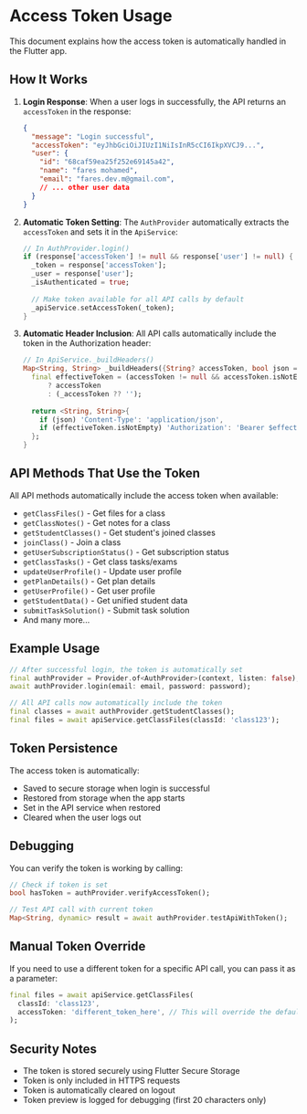 # Access Token Usage

This document explains how the access token is automatically handled in the Flutter app.

## How It Works

1. **Login Response**: When a user logs in successfully, the API returns an `accessToken` in the response:
   ```json
   {
     "message": "Login successful",
     "accessToken": "eyJhbGciOiJIUzI1NiIsInR5cCI6IkpXVCJ9...",
     "user": {
       "id": "68caf59ea25f252e69145a42",
       "name": "fares mohamed",
       "email": "fares.dev.m@gmail.com",
       // ... other user data
     }
   }
   ```

2. **Automatic Token Setting**: The `AuthProvider` automatically extracts the `accessToken` and sets it in the `ApiService`:
   ```dart
   // In AuthProvider.login()
   if (response['accessToken'] != null && response['user'] != null) {
     _token = response['accessToken'];
     _user = response['user'];
     _isAuthenticated = true;
     
     // Make token available for all API calls by default
     _apiService.setAccessToken(_token);
   }
   ```

3. **Automatic Header Inclusion**: All API calls automatically include the token in the Authorization header:
   ```dart
   // In ApiService._buildHeaders()
   Map<String, String> _buildHeaders({String? accessToken, bool json = true}) {
     final effectiveToken = (accessToken != null && accessToken.isNotEmpty)
         ? accessToken
         : (_accessToken ?? '');
     
     return <String, String>{
       if (json) 'Content-Type': 'application/json',
       if (effectiveToken.isNotEmpty) 'Authorization': 'Bearer $effectiveToken',
     };
   }
   ```

## API Methods That Use the Token

All API methods automatically include the access token when available:

- `getClassFiles()` - Get files for a class
- `getClassNotes()` - Get notes for a class  
- `getStudentClasses()` - Get student's joined classes
- `joinClass()` - Join a class
- `getUserSubscriptionStatus()` - Get subscription status
- `getClassTasks()` - Get class tasks/exams
- `updateUserProfile()` - Update user profile
- `getPlanDetails()` - Get plan details
- `getUserProfile()` - Get user profile
- `getStudentData()` - Get unified student data
- `submitTaskSolution()` - Submit task solution
- And many more...

## Example Usage

```dart
// After successful login, the token is automatically set
final authProvider = Provider.of<AuthProvider>(context, listen: false);
await authProvider.login(email: email, password: password);

// All API calls now automatically include the token
final classes = await authProvider.getStudentClasses();
final files = await apiService.getClassFiles(classId: 'class123');
```

## Token Persistence

The access token is automatically:
- Saved to secure storage when login is successful
- Restored from storage when the app starts
- Set in the API service when restored
- Cleared when the user logs out

## Debugging

You can verify the token is working by calling:
```dart
// Check if token is set
bool hasToken = authProvider.verifyAccessToken();

// Test API call with current token
Map<String, dynamic> result = await authProvider.testApiWithToken();
```

## Manual Token Override

If you need to use a different token for a specific API call, you can pass it as a parameter:
```dart
final files = await apiService.getClassFiles(
  classId: 'class123',
  accessToken: 'different_token_here', // This will override the default token
);
```

## Security Notes

- The token is stored securely using Flutter Secure Storage
- Token is only included in HTTPS requests
- Token is automatically cleared on logout
- Token preview is logged for debugging (first 20 characters only)
